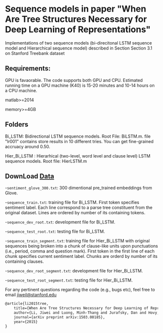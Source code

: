 # Sequence models in paper "When Are Tree Structures Necessary for Deep Learning of Representations"

Implementations of two sequence models (bi-direcitonal LSTM sequence model and Hierarchical sequence model) described in Section Section 3.1 on Stanford Treebank dataset

## Requirements:
GPU is favaorable. The code supports both GPU and CPU. Estimated running time on a GPU machine (K40) is 15-20 minutes and 10-14 hours on a CPU machine.

matlab>=2014

memory>=4GB

## Folders

Bi_LSTM: Bidirectional LSTM sequence models. 
Root File: BiLSTM.m.  file "lr001" contains store results in 10 different tries. You can get fine-grained accruacy around 0.50. 

Hier_Bi_LSTM : Hierarhical (two-level, word level and clause level) LSTM sequence models. 
Root file: HierLSTM.m

## DownLoad [Data](http://cs.stanford.edu/~bdlijiwei/data_sentiment.tar)
-`sentiment_glove_300.txt`: 300 dimentional pre_trained embeddings from Glove.

-`sequence_train.txt`: training file for Bi_LSTM. First token specifies sentiment label. Each line correspond to a parse tree constituent from the original dataset. Lines are ordered by number of its containing tokens. 

-`sequence_dev_root.txt`: development file for Bi_LSTM.

-`sequence_test_root.txt`: testing file for Bi_LSTM.

-`sequence_train_segment.txt`: training file for Hier_Bi_LSTM with original sequences being broken into a chunk of clause-like units upon punctuations (i.e., period, comma and question mark). First token in the first line of each chunk specifies current sentiment label. Chunks are orderd by number of its containing clauses.

-`sequence_dev_root_segment.txt`: development file for Hier_Bi_LSTM.

-`sequence_test_root_segment.txt`: testing file for Hier_Bi_LSTM.

For any pertinent questions regarding the code (e.g., bugs etc), feel free to email jiweil@stanford.edu

```latex
@article{li2015tree,
    title={When Are Tree Structures Necessary for Deep Learning of Representations?},
    author={Li, Jiwei and Luong, Minh-Thang and Jurafsky, Dan and Hovy, Eudard},
    journal={arXiv preprint arXiv:1503.00185},
    year={2015}
}
```
